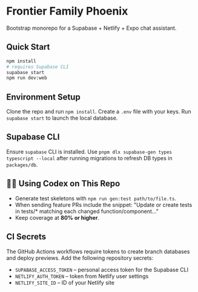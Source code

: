 # Frontier Family Phoenix

Bootstrap monorepo for a Supabase + Netlify + Expo chat assistant.

## Quick Start

```bash
npm install
# requires Supabase CLI
supabase start
npm run dev:web
```

## Environment Setup

Clone the repo and run `npm install`. Create a `.env` file with your keys. Run `supabase start` to launch the local database.

## Supabase CLI

Ensure `supabase` CLI is installed. Use `pnpm dlx supabase-gen types typescript --local` after running migrations to refresh DB types in `packages/db`.

## 🧑‍💻 Using Codex on This Repo

- Generate test skeletons with `npm run gen:test path/to/file.ts`.
- When sending feature PRs include the snippet:
  "Update or create tests in tests/* matching each changed function/component…"
- Keep coverage at **80% or higher**.

## CI Secrets

The GitHub Actions workflows require tokens to create branch databases and deploy previews.
Add the following repository secrets:

- `SUPABASE_ACCESS_TOKEN` – personal access token for the Supabase CLI
- `NETLIFY_AUTH_TOKEN` – token from Netlify user settings
- `NETLIFY_SITE_ID` – ID of your Netlify site
